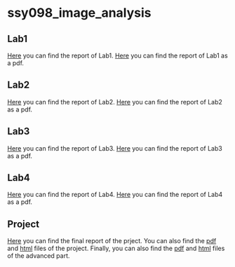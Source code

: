 # ssy098_image_analysis

## Lab1
[Here](https://htmlpreview.github.io/?https://github.com/danielemurgolo/ssy098_image_analysis/blob/main/lab1/lab1.html) you can find the report of Lab1.
[Here](/lab1/lab1.pdf) you can find the report of Lab1 as a pdf.

## Lab2
[Here](https://htmlpreview.github.io/?https://github.com/danielemurgolo/ssy098_image_analysis/blob/main/lab2/lab2.html) you can find the report of Lab2.
[Here](/lab2/lab2.pdf) you can find the report of Lab2 as a pdf.

## Lab3
[Here](https://htmlpreview.github.io/?https://github.com/danielemurgolo/ssy098_image_analysis/blob/main/lab3/lab3.html) you can find the report of Lab3.
[Here](/lab3/lab3.pdf) you can find the report of Lab3 as a pdf.

## Lab4
[Here](https://htmlpreview.github.io/?https://github.com/danielemurgolo/ssy098_image_analysis/blob/main/lab4/lab4.html) you can find the report of Lab4.
[Here](/lab4/lab4.pdf) you can find the report of Lab4 as a pdf.

## Project
[Here](/project/Image_Analysis_Project.pdf) you can find the final report of the prject. You can also find the [pdf](/project/project.pdf) and [html](https://htmlpreview.github.io/?https://github.com/danielemurgolo/ssy098_image_analysis/blob/main/project/project.hmtl) files of the project. Finally, you can also find the [pdf](/project/advanced_part.pdf) and [html](https://htmlpreview.github.io/?https://github.com/danielemurgolo/ssy098_image_analysis/blob/main/project/advanced_part.html) files of the advanced part.
